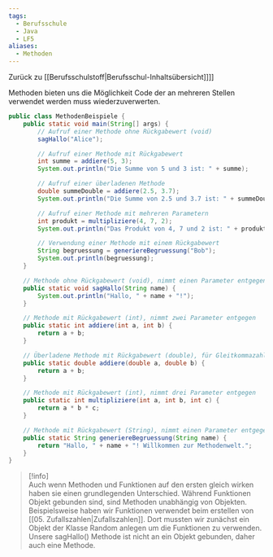 ```yaml
---
tags:
  - Berufsschule
  - Java
  - LF5
aliases:
  - Methoden
---
```

Zurück zu [[Berufsschulstoff|Berufsschul-Inhaltsübersicht]]]]

Methoden bieten uns die Möglichkeit Code der an mehreren Stellen verwendet werden muss wiederzuverwerten.

```java
public class MethodenBeispiele {
    public static void main(String[] args) {
        // Aufruf einer Methode ohne Rückgabewert (void)
        sagHallo("Alice");

        // Aufruf einer Methode mit Rückgabewert
        int summe = addiere(5, 3);
        System.out.println("Die Summe von 5 und 3 ist: " + summe);

        // Aufruf einer überladenen Methode
        double summeDouble = addiere(2.5, 3.7);
        System.out.println("Die Summe von 2.5 und 3.7 ist: " + summeDouble);

        // Aufruf einer Methode mit mehreren Parametern
        int produkt = multipliziere(4, 7, 2);
        System.out.println("Das Produkt von 4, 7 und 2 ist: " + produkt);

        // Verwendung einer Methode mit einem Rückgabewert
        String begruessung = generiereBegruessung("Bob");
        System.out.println(begruessung);
    }

    // Methode ohne Rückgabewert (void), nimmt einen Parameter entgegen
    public static void sagHallo(String name) {
        System.out.println("Hallo, " + name + "!");
    }

    // Methode mit Rückgabewert (int), nimmt zwei Parameter entgegen
    public static int addiere(int a, int b) {
        return a + b;
    }

    // Überladene Methode mit Rückgabewert (double), für Gleitkommazahlen
    public static double addiere(double a, double b) {
        return a + b;
    }

    // Methode mit Rückgabewert (int), nimmt drei Parameter entgegen
    public static int multipliziere(int a, int b, int c) {
        return a * b * c;
    }

    // Methode mit Rückgabewert (String), nimmt einen Parameter entgegen
    public static String generiereBegruessung(String name) {
        return "Hallo, " + name + "! Willkommen zur Methodenwelt.";
    }
}
```


> [!info]  
> Auch wenn Methoden und Funktionen auf den ersten gleich wirken haben sie einen grundlegenden Unterschied. Während Funktionen Objekt gebunden sind, sind Methoden unabhängig von Objekten.
> Beispielsweise haben wir Funktionen verwendet beim erstellen von [[05. Zufallszahlen|Zufallszahlen]]. Dort mussten wir zunächst ein Objekt der Klasse Random anlegen um die Funktionen zu verwenden. Unsere sagHallo() Methode ist nicht an ein Objekt gebunden, daher auch eine Methode.





